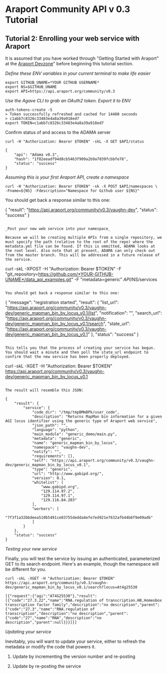 # Araport Community API v 0.3 Tutorial

## Tutorial 2: Enrolling your web service with Araport

It is assumed that you have worked through "Getting Started with Araport" at the [Araport Devzone](https://www.araport.org/devzone)" before beginning this tutorial section.

_Define these ENV variables in your current terminal to make life easier_
```
export GITHUB_UNAME=*YOUR GITHUB USERNAME*
export NS=$GITHUB_UNAME
export API=https://api.araport.org/community/v0.3
```

_Use the Agave CLI to grab an OAuth2 token. Export it to ENV_
```
auth-tokens-create -S
> Token successfully refreshed and cached for 14400 seconds
> c1abb7c8326c33483e4a8a39a918ed7
export TOKEN=c1abb7c8326c33483e4a8a39a918ed7
```

Confirm status of and access to the ADAMA server
```
curl -H "Authorization: Bearer $TOKEN" -skL -X GET $API/status

{
    "api": "Adama v0.3",
    "hash": "1f82eeadf94d8cb5463f909a2b9a7039fcbbfe76",
    "status": "success"
}
```

_Assuming this is your first Araport API, create a namespace_

```
curl -H "Authorization: Bearer $TOKEN" -sk -X POST $API/namespaces \
-Fname=${NS} -Fdescription="Namespace for Github user ${NS}"
```

You should get back a response similar to this one:

{
    "result": "https://api.araport.org/community/v0.3/vaughn-dev",
    "status": "success"
}
```

_Post your new web service into your namespace_

Because we will be creating multiple APIs from a single repository, we must specify the path (relative to the root of the repo) where the metadata.yml file can be found. If this is ommitted, ADAMA looks at the root level. Also note that at present, ADAMA can only check out from the master branch. This will be addressed in a future release of the service. 

```
curl -skL -XPOST -H "Authorization: Bearer $TOKEN" -F "git_repository=https://github.com/*YOUR-GITHUB-UNAME*/data_api_examples.git" -F "metadata=generic" $API/$NS/services 
```

You should get back a response similar to this one:

```
{
    "message": "registration started", 
    "result": {
        "list_url": "https://api.araport.org/community/v0.3/vaughn-dev/generic_mapman_bin_by_locus_v0.1/list", 
        "notification": "", 
        "search_url": "https://api.araport.org/community/v0.3/vaughn-dev/generic_mapman_bin_by_locus_v0.1/search", 
        "state_url": "https://api.araport.org/community/v0.3/vaughn-dev/generic_mapman_bin_by_locus_v0.1"
    }, 
    "status": "success"
}
```

This tells you that the process of creating your service has begun. You should wait a minute and then poll the state_url endpoint to confirm that the new service has been properly deployed.

```
curl -skL -XGET -H "Authorization: Bearer $TOKEN" https://api.araport.org/community/v0.3/vaughn-dev/generic_mapman_bin_by_locus_v0.1
```

The result will resemble this JSON:

{
    "result": {
        "service": {
            "code_dir": "/tmp/tmpBMmBPk/user_code", 
            "description": "Returns MapMan bin information for a given AGI locus identifier using the generic type of Araport web service", 
            "json_path": "", 
            "language": "python", 
            "main_module": "generic_demo/main.py", 
            "metadata": "generic", 
            "name": "generic_mapman_bin_by_locus", 
            "namespace": "vaughn-dev", 
            "notify": "", 
            "requirements": [], 
            "self": "https://api.araport.org/community/v0.3/vaughn-dev/generic_mapman_bin_by_locus_v0.1", 
            "type": "generic", 
            "url": "http://www.gabipd.org/", 
            "version": 0.1, 
            "whitelist": [
                "www.gabipd.org", 
                "129.114.97.2", 
                "129.114.97.1", 
                "129.116.84.203"
            ], 
            "workers": [
                "7f3f1a32bbdeea510b5491ce03755dedda4efe7ed921e7632afb44b6f9e09adb"
            ]
        }
    }, 
    "status": "success"
}
```

_Testing your new service_

Finally, you will test the service by issuing an authenticated, parameterized GET to its search endpoint. Here's an example, though the namespace will be different for you. 

```
curl -skL -XGET -H "Authorization: Bearer $TOKEN" https://api.araport.org/community/v0.3/vaughn-dev/generic_mapman_bin_by_locus_v0.1/search?locus=At4g25530

[{"request":{"agi":"AT4G25530"},"result":[{"code":"27.3.22","name":"RNA.regulation of transcription.HB,Homeobox transcription factor family","description":"no description","parent":{"code":"27.3","name":"RNA.regulation of transcription","description":"no description","parent":{"code":"27","name":"RNA","description":"no description","parent":null}}}]}]
```

_Updating your service_

Inevitably, you will want to update your service, either to refresh the metadata or modify the code that powers it. 

1. Update by incrementing the version number and re-posting

2. Update by re-posting the service